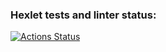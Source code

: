 ### Hexlet tests and linter status:
[![Actions Status](https://github.com/Shiroyam/js-react-developer-project-12/workflows/hexlet-check/badge.svg)](https://github.com/Shiroyam/js-react-developer-project-12/actions)